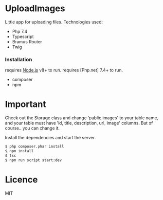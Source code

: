 # UploadImages

Little app for uploading files.
Technologies used:
  - Php 7.4
  - Typescript
  - Bramus Router
  - Twig
 
### Installation

requires [Node.js](https://nodejs.org/) v8+ to run.
requires [Php.net] 7.4+ to run.

- composer
- npm

# Important

Check out the Storage class and change 'public.images' to your table name, and your table must have 'id, title, description, url, image' columns. But of course.. you can change it.

Install the dependencies and start the server.

```sh
$ php composer.phar install
$ npm install
$ tsc
$ npm run script start:dev
```

# Licence

MIT